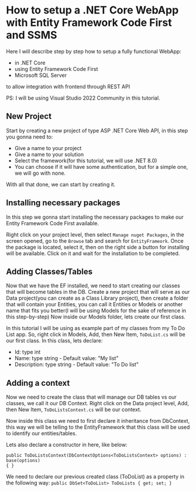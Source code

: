 # How to setup a .NET Core WebApp with Entity Framework Code First and SSMS

Here I will describe step by step how to setup a fully functional WebApp:
- in .NET Core 
- using Entity Framework Code First 
- Microsoft SQL Server 

to allow integration with frontend through REST API

PS: I will be using Visual Studio 2022 Community in this tutorial.

## New Project

Start by creating a new project of type ASP .NET Core Web API, in this step you gonna need to:
- Give a name to your project
- Give a name to your solution
- Select the framework(for this tutorial, we will use .NET 8.0)
- You can choose if it will have some authentication, but for a simple one, we will go with none.

With all that done, we can start by creating it.

## Installing necessary packages

In this step we gonna start installing the necessary packages to make our Entity Framework Code First available.

Right click on your project level, then select `Manage nuget Packages`, in the screen opened, go to the `Browse` tab and search for `EntityFrameork`.
Once the package is located, select it, then on the right side a button for installing will be available.
Click on it and wait for the installation to be completed.

## Adding Classes/Tables

Now that we have the EF installed, we need to start creating our classes that will become tables in the DB.
Create a new project that will serve as our Data project(you can create as a Class Library project), then create a folder that will contain your Entities, you can call it Entities or Models or another name that fits you better(I will be using Models for the sake of reference in this step-by-step)
Now inside our Models folder, lets create our first class.

In this tutorial I will be using as example part of my classes from my To Do List app.
So, right click in Models, Add, then New Item, `ToDoList.cs` will be our first class.
In this class, lets declare:
- Id: type int
- Name: type string - Default value: "My list"
- Description: type string - Default value: "To Do list"

## Adding a context

Now we need to create the class that will manage our DB tables vs our classes, we call it our DB Context.
Right click on the Data project level, Add, then New Item, `ToDoListsContext.cs` will be our context.

Now inside this class we need to first declare it inheritance from DbContext, this way we will be telling to the EntityFramework
that this class will be used to identify our entities/tables.

Lets also declare a constructor in here, like below:
```
public ToDoListsContext(DbContextOptions<ToDoListsContext> options) : base(options)
{ }
```

We need to declare our previous created class (ToDoList) as a property in the following way:
`public DbSet<ToDoList> ToDoLists { get; set; }`
